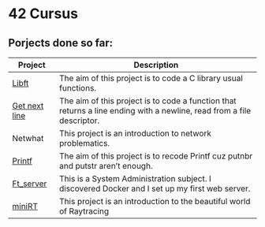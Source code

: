 # 42 Cursus
## Porjects done so far:

Project | Description
------- | -------
[Libft](https://github.com/elhadjaoui/42-Cursus/tree/main/libft) | The aim of this project is to code a C library usual functions.
[Get next line](https://github.com/elhadjaoui/42-Cursus/tree/main/get_next_line)| The aim of this project is to code a function that returns a line ending with a newline, read from a file descriptor.
Netwhat | This project is an introduction to network problematics.
[Printf](https://github.com/elhadjaoui/42-Cursus/tree/main/ft_printf)| The aim of this project is to recode Printf cuz putnbr and putstr aren’t enough.
[Ft_server](https://github.com/elhadjaoui/42-Cursus/tree/main/ft_server) |  This is a System Administration subject. I discovered Docker and I  set up my first web server.
[miniRT](https://github.com/elhadjaoui/42-Cursus/tree/main/miniRT)| This project is an introduction to the beautiful world of Raytracing
